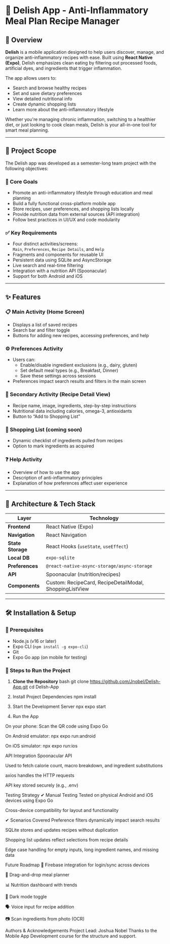# 🥦 Delish App - Anti-Inflammatory Meal Plan Recipe Manager

## 📱 Overview

**Delish** is a mobile application designed to help users discover, manage, and organize anti-inflammatory recipes with ease. Built using **React Native (Expo)**, Delish emphasizes clean eating by filtering out processed foods, artificial dyes, and ingredients that trigger inflammation.

The app allows users to:
- Search and browse healthy recipes
- Set and save dietary preferences
- View detailed nutritional info
- Create dynamic shopping lists
- Learn more about the anti-inflammatory lifestyle

Whether you're managing chronic inflammation, switching to a healthier diet, or just looking to cook clean meals, Delish is your all-in-one tool for smart meal planning.

---

## 🚧 Project Scope

The Delish app was developed as a semester-long team project with the following objectives:

### 🎯 Core Goals
- Promote an anti-inflammatory lifestyle through education and meal planning
- Build a fully functional cross-platform mobile app
- Store recipes, user preferences, and shopping lists locally
- Provide nutrition data from external sources (API integration)
- Follow best practices in UI/UX and code modularity

### ✅ Key Requirements
- Four distinct activities/screens:  
  `Main`, `Preferences`, `Recipe Details`, and `Help`
- Fragments and components for reusable UI
- Persistent data using SQLite and AsyncStorage
- Live search and real-time filtering
- Integration with a nutrition API (Spoonacular)
- Support for both Android and iOS

---

## ✨ Features

### 📋 Main Activity (Home Screen)
- Displays a list of saved recipes
- Search bar and filter toggle
- Buttons for adding new recipes, accessing preferences, and help

### ⚙️ Preferences Activity
- Users can:
  - Enable/disable ingredient exclusions (e.g., dairy, gluten)
  - Set default meal types (e.g., Breakfast, Dinner)
  - Save these settings across sessions
- Preferences impact search results and filters in the main screen

### 🍲 Secondary Activity (Recipe Detail View)
- Recipe name, image, ingredients, step-by-step instructions
- Nutritional data including calories, omega-3, antioxidants
- Button to “Add to Shopping List”

### 🛒 Shopping List (coming soon)
- Dynamic checklist of ingredients pulled from recipes
- Option to mark ingredients as acquired

### ❓ Help Activity
- Overview of how to use the app
- Description of anti-inflammatory principles
- Explanation of how preferences affect user experience

---

## 🧠 Architecture & Tech Stack

| Layer            | Technology                  |
|------------------|-----------------------------|
| **Frontend**     | React Native (Expo)         |
| **Navigation**   | React Navigation            |
| **State Storage**| React Hooks (`useState`, `useEffect`) |
| **Local DB**     | `expo-sqlite`               |
| **Preferences**  | `@react-native-async-storage/async-storage` |
| **API**          | Spoonacular (nutrition/recipes) |
| **Components**   | Custom: RecipeCard, RecipeDetailModal, ShoppingListView |

---

## 🛠 Installation & Setup

### 🔄 Prerequisites
- Node.js (v16 or later)
- Expo CLI (`npm install -g expo-cli`)
- Git
- Expo Go app (on mobile for testing)

### 🧰 Steps to Run the Project

1. **Clone the Repository**
bash
git clone https://github.com/Jnobel/Delish-App.git
cd Delish-App

2. Install Project Dependencies
npm install

3. Start the Development Server
npx expo start

4. Run the App

On your phone: Scan the QR code using Expo Go

On Android emulator:
npx expo run:android

On iOS simulator:
npx expo run:ios


API Integration
Spoonacular API

Used to fetch calorie count, macro breakdown, and ingredient substitutions

axios handles the HTTP requests

API key stored securely (e.g., .env)

Testing Strategy
✔ Manual Testing
Tested on physical Android and iOS devices using Expo Go

Cross-device compatibility for layout and functionality

✔ Scenarios Covered
Preference filters dynamically impact search results

SQLite stores and updates recipes without duplication

Shopping list updates reflect selections from recipe details

Edge case handling for empty inputs, long ingredient names, and missing data

Future Roadmap
🔐 Firebase integration for login/sync across devices

📅 Drag-and-drop meal planner

📊 Nutrition dashboard with trends

🌙 Dark mode toggle

🗣 Voice input for recipe addition

📷 Scan ingredients from photo (OCR)

Authors & Acknowledgements
Project Lead: Joshua Nobel
Thanks to the Mobile App Development course for the structure and support.




